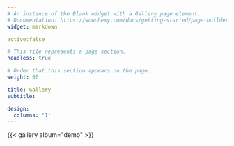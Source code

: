 ```yaml
---
# An instance of the Blank widget with a Gallery page element.
# Documentation: https://wowchemy.com/docs/getting-started/page-builder/
widget: markdown

active:false

# This file represents a page section.
headless: true

# Order that this section appears on the page.
weight: 66

title: Gallery
subtitle:

design:
  columns: '1'
---
```


{{< gallery album="demo" >}}
